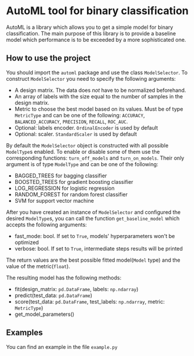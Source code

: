 # AutoML tool for binary classification


AutoML is a library which allows you to get a simple model for binary classification. The main purpose of this library is to provide a baseline model which
performance is to be exceeded by a more sophisticated one.


## How to use the project

You should import the ```automl``` package and use the class ```ModelSelector```. To construct ```ModelSelector``` you need to specify the following arguments:
* A design matrix. The data does _not_ have to be normalized beforehand.
* An array of labels with the size equal to the number of samples in the design matrix.
* Metric to choose the best model based on its values. Must be of type ```MetricType``` and can be one of the following: ```ACCURACY```, ```BALANCED_ACCURACY```, ```PRECISION```, ```RECALL```, ```ROC_AUC```.
* Optional: labels encoder. ```OrdinalEncoder``` is used by default
* Optional: scaler. ```StandardScaler``` is used by default

By default the ```ModelSelector``` object is constructed with all possible ```ModelType```s enabled. To enable or disable some of them use the corresponding
functions: ```turn_off_models``` and ```turn_on_models```. Their only argument is of type ```ModelType``` and can be one of the following:

* BAGGED_TREES for bagging classifier
* BOOSTED_TREES for gradient boosting classifier
* LOG_REGRESSION for logistic regression
* RANDOM_FOREST for random forest classifier
* SVM for support vector machine


After you have created an instance of ```ModelSelector``` and configured the desired ```ModelType```s, you can call the function ```get_baseline_model``` which accepts the following arguments:
* fast_mode: bool. If set to ```True```, models' hyperparameters won't be optimized
* verbose: bool. If set to ```True```, intermediate steps results will be printed

The return values are the best possible fitted model(```Model``` type) and the value of the metric(```float```).


The resulting model has the following methods:
* fit(design_matrix: ```pd.DataFrame```, labels: ```np.ndarray```)
* predict(test_data: ```pd.DataFrame```)
* score(test_data: ```pd.DataFrame```, test_labels: ```np.ndarray```, metric: ```MetricType```)
* get_model_parameters()

## Examples
You can find an example in the file ```example.py```

